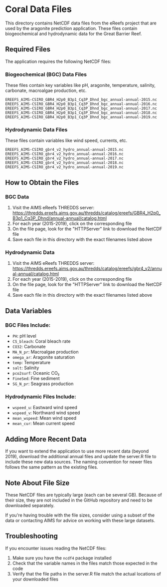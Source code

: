 # Coral Data Files

This directory contains NetCDF data files from the eReefs project that are used by the aragonite prediction application. These files contain biogeochemical and hydrodynamic data for the Great Barrier Reef.

## Required Files

The application requires the following NetCDF files:

### Biogeochemical (BGC) Data Files
These files contain key variables like pH, aragonite, temperature, salinity, carbonate, macroalgae production, etc.

```
EREEFS_AIMS-CSIRO_GBR4_H2p0_B3p1_Cq3P_Dhnd_bgc_annual-annual-2015.nc
EREEFS_AIMS-CSIRO_GBR4_H2p0_B3p1_Cq3P_Dhnd_bgc_annual-annual-2016.nc
EREEFS_AIMS-CSIRO_GBR4_H2p0_B3p1_Cq3P_Dhnd_bgc_annual-annual-2017.nc
EREEFS_AIMS-CSIRO_GBR4_H2p0_B3p1_Cq3P_Dhnd_bgc_annual-annual-2018.nc
EREEFS_AIMS-CSIRO_GBR4_H2p0_B3p1_Cq3P_Dhnd_bgc_annual-annual-2019.nc
```

### Hydrodynamic Data Files
These files contain variables like wind speed, currents, etc.

```
EREEFS_AIMS-CSIRO_gbr4_v2_hydro_annual-annual-2015.nc
EREEFS_AIMS-CSIRO_gbr4_v2_hydro_annual-annual-2016.nc
EREEFS_AIMS-CSIRO_gbr4_v2_hydro_annual-annual-2017.nc
EREEFS_AIMS-CSIRO_gbr4_v2_hydro_annual-annual-2018.nc
EREEFS_AIMS-CSIRO_gbr4_v2_hydro_annual-annual-2019.nc
```

## How to Obtain the Files

### BGC Data
1. Visit the AIMS eReefs THREDDS server: https://thredds.ereefs.aims.gov.au/thredds/catalog/ereefs/GBR4_H2p0_B3p1_Cq3P_Dhnd/annual-annual/catalog.html
2. For each year (2015-2019), click on the corresponding file
3. On the file page, look for the "HTTPServer" link to download the NetCDF file
4. Save each file in this directory with the exact filenames listed above

### Hydrodynamic Data
1. Visit the AIMS eReefs THREDDS server: https://thredds.ereefs.aims.gov.au/thredds/catalog/ereefs/gbr4_v2/annual-annual/catalog.html
2. For each year (2015-2019), click on the corresponding file
3. On the file page, look for the "HTTPServer" link to download the NetCDF file
4. Save each file in this directory with the exact filenames listed above

## Data Variables

### BGC Files Include:
- `PH`: pH level
- `CS_bleach`: Coral bleach rate
- `CO32`: Carbonate
- `MA_N_pr`: Macroalgae production
- `omega_ar`: Aragonite saturation
- `temp`: Temperature
- `salt`: Salinity
- `pco2surf`: Oceanic CO₂
- `FineSed`: Fine sediment
- `SG_N_pr`: Seagrass production

### Hydrodynamic Files Include:
- `wspeed_u`: Eastward wind speed
- `wspeed_v`: Northward wind speed
- `mean_wspeed`: Mean wind speed
- `mean_cur`: Mean current speed

## Adding More Recent Data

If you want to extend the application to use more recent data (beyond 2019), download the additional annual files and update the server.R file to include these new data sources. The naming convention for newer files follows the same pattern as the existing files.

## Note About File Size

These NetCDF files are typically large (each can be several GB). Because of their size, they are not included in the GitHub repository and need to be downloaded separately.

If you're having trouble with the file sizes, consider using a subset of the data or contacting AIMS for advice on working with these large datasets.

## Troubleshooting

If you encounter issues reading the NetCDF files:
1. Make sure you have the `ncdf4` package installed
2. Check that the variable names in the files match those expected in the code
3. Verify that the file paths in the server.R file match the actual locations of your downloaded files
